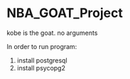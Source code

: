# NBA_GOAT_Project
kobe is the goat. no arguments


In order to run program:
1) install postgresql  
2) install psycopg2 
